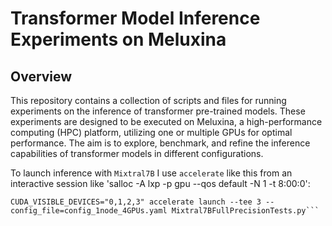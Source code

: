 # Transformer Model Inference Experiments on Meluxina
## Overview

This repository contains a collection of scripts and files for running experiments on the inference of transformer pre-trained models. These experiments are designed to be executed on Meluxina, a high-performance computing (HPC) platform, utilizing one or multiple GPUs for optimal performance. The aim is to explore, benchmark, and refine the inference capabilities of transformer models in different configurations.

To launch inference with `Mixtral7B` I use `accelerate` like this from an interactive session like 'salloc -A lxp -p gpu --qos default -N 1 -t 8:00:0':

```
CUDA_VISIBLE_DEVICES="0,1,2,3" accelerate launch --tee 3 --config_file=config_1node_4GPUs.yaml Mixtral7BFullPrecisionTests.py```
